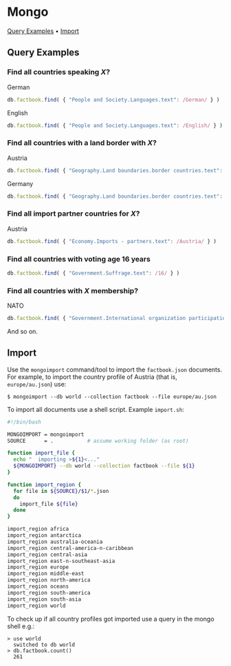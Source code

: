 
# Mongo

[Query Examples](#query-examples) •
[Import](#import)


## Query Examples

###  Find all countries speaking _X_?

German

```js
db.factbook.find( { "People and Society.Languages.text": /German/ } )
```

English

```js
db.factbook.find( { "People and Society.Languages.text": /English/ } )
```

### Find all countries with a land border with _X_?

Austria

```js
db.factbook.find( { "Geography.Land boundaries.border countries.text": /Austria/ } )
```

Germany

```js
db.factbook.find( { "Geography.Land boundaries.border countries.text": /Germany/ } )
```


### Find all import partner countries for _X_?

Austria

```js
db.factbook.find( { "Economy.Imports - partners.text": /Austria/ } )
```

### Find all countries with voting age 16 years

```js
db.factbook.find( { "Government.Suffrage.text": /16/ } )
```


### Find all countries with _X_ membership?

NATO

```js
db.factbook.find( { "Government.International organization participation.text": /NATO/ } )
```

And so on.



## Import

Use the `mongoimport` command/tool to import the `factbook.json` documents.
For example, to import the country profile of Austria (that is, `europe/au.json`) use:

```
$ mongoimport --db world --collection factbook --file europe/au.json
```

To import all documents use a shell script. Example `import.sh`:

``` bash
#!/bin/bash

MONGOIMPORT = mongoimport
SOURCE      = .           # assume working folder (as root)

function import_file {
  echo "  importing >${1}<..."
  ${MONGOIMPORT} --db world --collection factbook --file ${1}
}

function import_region {
  for file in ${SOURCE}/$1/*.json
  do
    import_file ${file}
  done
}

import_region africa
import_region antarctica
import_region australia-oceania
import_region central-america-n-caribbean
import_region central-asia
import_region east-n-southeast-asia
import_region europe
import_region middle-east
import_region north-america
import_region oceans
import_region south-america
import_region south-asia
import_region world
```

To check up if all country profiles got imported use a query in the mongo shell e.g.:

```
> use world
  switched to db world
> db.factbook.count()
  261
```
